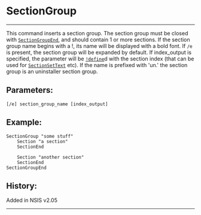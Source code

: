 # SectionGroup

---

This command inserts a section group. The section group must be closed with [`SectionGroupEnd`][1], and should contain 1 or more sections. If the section group name begins with a !, its name will be displayed with a bold font. If `/e` is present, the section group will be expanded by default. If index_output is specified, the parameter will be [`!define`][2]d with the section index (that can be used for [`SectionSetText`][3] etc). If the name is prefixed with 'un.' the section group is an uninstaller section group.

## Parameters:

    [/e] section_group_name [index_output]

## Example:

	SectionGroup "some stuff"
		Section "a section"
		SectionEnd

		Section "another section"
		SectionEnd
	SectionGroupEnd

## History:

Added in NSIS v2.05

---

[1]: SectionGroupEnd.markdown
[2]: !define.markdown
[3]: SectionSetText.markdown